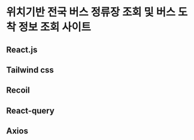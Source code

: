 # 위치기반 전국 버스 정류장 조회 및 버스 도착 정보 조회 사이트

## React.js
## Tailwind css
## Recoil
## React-query
## Axios


